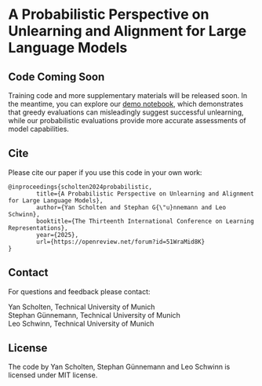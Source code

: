 # A Probabilistic Perspective on Unlearning and Alignment for Large Language Models

## Code Coming Soon

Training code and more supplementary materials will be released soon. In the meantime, you can explore our [demo notebook](sampling-demo.ipynb), which demonstrates that greedy evaluations can misleadingly suggest successful unlearning, while our probabilistic evaluations provide more accurate assessments of model capabilities.

## Cite
Please cite our paper if you use this code in your own work:

```
@inproceedings{scholten2024probabilistic,
        title={A Probabilistic Perspective on Unlearning and Alignment for Large Language Models},
        author={Yan Scholten and Stephan G{\"u}nnemann and Leo Schwinn},
        booktitle={The Thirteenth International Conference on Learning Representations},
        year={2025},
        url={https://openreview.net/forum?id=51WraMid8K}
}
```

## Contact

For questions and feedback please contact:

Yan Scholten, Technical University of Munich<br>
Stephan Günnemann, Technical University of Munich<br>
Leo Schwinn, Technical University of Munich

## License

The code by Yan Scholten, Stephan Günnemann and Leo Schwinn is licensed under MIT license.
